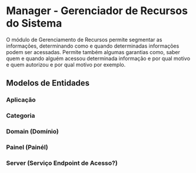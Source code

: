 # Manager - Gerenciador de Recursos do Sistema

O módulo de Gerenciamento de Recursos permite segmentar as informações, determinando como e quando determinadas informações podem ser acessadas. Permite também algumas garantias como, saber quem e quando alguém acessou determinada informação e por qual motivo e quem autorizou e por qual motivo por exemplo.

## Modelos de Entidades

### Aplicação

### Categoria

### Domain (Domínio)

### Painel (Painél)

### Server (Serviço Endpoint de Acesso?)